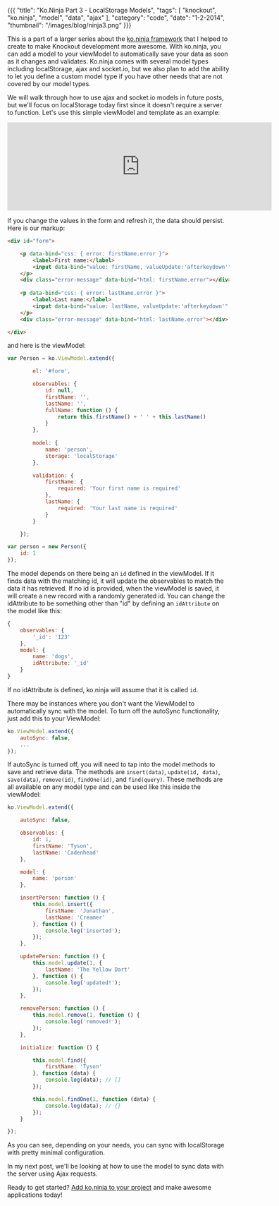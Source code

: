 {{{
    "title": "Ko.Ninja Part 3 - LocalStorage Models",
    "tags": [ "knockout", "ko.ninja", "model", "data", "ajax" ],
    "category": "code",
    "date": "1-2-2014",
    "thumbnail": "/images/blog/ninja3.png"
}}}

This is a part of a larger series about the [ko.ninja framework](/blog/ko-ninja) that I helped to create to make Knockout development more awesome. With ko.ninja, you can add a model to your viewModel to automatically save your data as soon as it changes and validates. Ko.ninja comes with several model types including localStorage, ajax and socket.io, but we also plan to add the ability to let you define a custom model type if you have other needs that are not covered by our model types.

We will walk through how to use ajax and socket.io models in future posts, but we'll focus on localStorage today first since it doesn't require a server to function. Let's use this simple viewModel and template as an example:

<iframe src="http://jsfiddle.net/tysoncadenhead/NUJ9f/3/show/" style="border: 0px; height: 200px; width: 600px;"></iframe>

If you change the values in the form and refresh it, the data should persist. Here is our markup:

```html
<div id="form">

    <p data-bind="css: { error: firstName.error }">
        <label>First name:</label>
        <input data-bind="value: firstName, valueUpdate:'afterkeydown'" />
    </p>
    <div class="error-message" data-bind="html: firstName.error"></div>
  
    <p data-bind="css: { error: lastName.error }">
        <label>Last name:</label>
        <input data-bind="value: lastName, valueUpdate:'afterkeydown'" />
    </p>
    <div class="error-message" data-bind="html: lastName.error"></div>

</div> 
```

and here is the viewModel:


```js
var Person = ko.ViewModel.extend({

        el: '#form',

        observables: {
            id: null,
            firstName: '',
            lastName: '',
            fullName: function () {
                return this.firstName() + ' ' + this.lastName()
            }
        },
   
        model: {
            name: 'person',
            storage: 'localStorage'
        },

        validation: {
            firstName: {
                required: 'Your first name is required'
            },
            lastName: {
                required: 'Your last name is required'
            }
        }

    });

var person = new Person({
    id: 1
});
```

The model depends on there being an `id` defined in the viewModel. If it finds data with the matching id, it will update the observables to match the data it has retrieved. If no id is provided, when the viewModel is saved, it will create a new record with a randomly generated id. You can change the idAttribute to be something other than "id" by defining an `idAttribute` on the model like this:

```js
{
    observables: {
        '_id': '123'
    },
    model: {
        name: 'dogs',
        idAttribute: '_id'
    }
}
```

If no idAttribute is defined, ko.ninja will assume that it is called `id`.

There may be instances where you don't want the ViewModel to automatically sync with the model. To turn off the autoSync functionality, just add this to your ViewModel:

```js
ko.ViewModel.extend({
    autoSync: false,
    ...
});
```

If autoSync is turned off, you will need to tap into the model methods to save and retrieve data. The methods are `insert(data)`, `update(id, data)`, `save(data)`, `remove(id)`, `findOne(id)`, and `find(query)`. These methods are all available on any model type and can be used like this inside the viewModel:

```js
ko.ViewModel.extend({

    autoSync: false,

    observables: {
        id: 1,
        firstName: 'Tyson',
        lastName: 'Cadenhead'
    },

    model: {
        name: 'person'
    },

    insertPerson: function () {
        this.model.insert({
            firstName: 'Jonathan',
            lastName: 'Creamer'
        }, function () {
            console.log('inserted');
        });
    },

    updatePerson: function () {
        this.model.update(1, {
            lastName: 'The Yellow Dart'
        }, function () {
            console.log('updated!');
        });
    },

    removePerson: function () {
        this.model.remove(1, function () {
            console.log('removed!');
        });
    },

    initialize: function () {

        this.model.find({
            firstName: 'Tyson'    
        }, function (data) {
            console.log(data); // []
        });

        this.model.findOne(1, function (data) {
            console.log(data); // {}
        });
    }

});
```

As you can see, depending on your needs, you can sync with localStorage with pretty minimal configuration.

In my next post, we'll be looking at how to use the model to sync data with the server using Ajax requests.

Ready to get started? [Add ko.ninja to your project](https://github.com/jcreamer898/ko.ninja) and make awesome applications today!